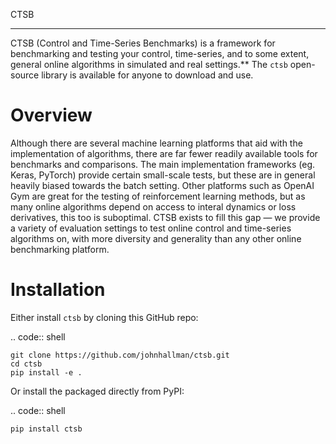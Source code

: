 CTSB
**********

CTSB (Control and Time-Series Benchmarks) is a framework for benchmarking and testing your control, time-series, and to some extent, general online algorithms in simulated and real settings.** The ``ctsb`` open-source library is available for anyone to download and use.


Overview
========

Although there are several machine learning platforms that aid with the implementation of algorithms, there are far fewer readily available tools for benchmarks and comparisons. The main implementation frameworks (eg. Keras, PyTorch) provide certain small-scale tests, but these are in general heavily biased towards the batch setting. Other platforms such as OpenAI Gym are great for the testing of reinforcement learning methods, but as many online algorithms depend on access to interal dynamics or loss derivatives, this too is suboptimal. CTSB exists to fill this gap — we provide a variety of evaluation settings to test online control and time-series algorithms on, with more diversity and generality than any other online benchmarking platform.


Installation
============

Either install ``ctsb`` by cloning this GitHub repo:

.. code:: shell

    git clone https://github.com/johnhallman/ctsb.git
    cd ctsb
    pip install -e .

Or install the packaged directly from PyPI:

.. code:: shell

    pip install ctsb